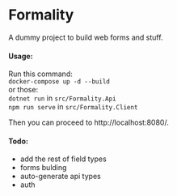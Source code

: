 # Formality
A dummy project to build web forms and stuff.

#### Usage:
Run this command:
<br>
`docker-compose up -d --build`
<br>
or those:
<br>
`dotnet run` in `src/Formality.Api`
<br>
`npm run serve` in `src/Formality.Client`

Then you can proceed to http://localhost:8080/.

#### Todo:
* add the rest of field types
* forms bulding
* auto-generate api types
* auth
